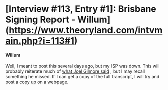 # [Interview #113, Entry #1]: Brisbane Signing Report - Willum](https://www.theoryland.com/intvmain.php?i=113#1)

#### Willum

Well, I meant to post this several days ago, but my ISP was down. This will probably reiterate much of
[what Joel Gilmore said](http://www.theoryland.com/intvmain.php?i=111)
, but I may recall something he missed. If I can get a copy of the full transcript, I will try and post a copy up on a webpage.

